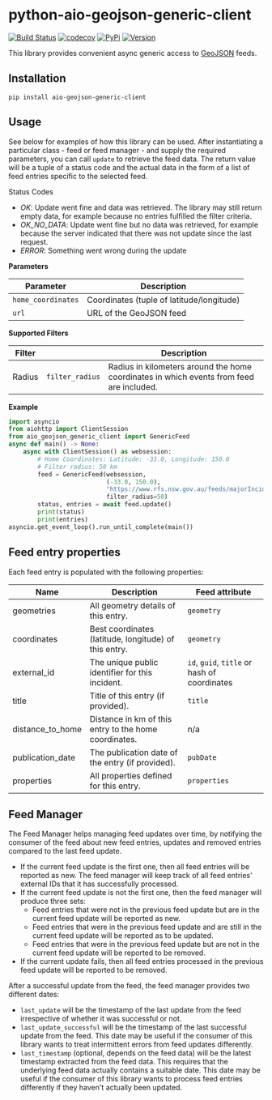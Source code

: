 # python-aio-geojson-generic-client

[![Build Status](https://github.com/exxamalte/python-aio-geojson-generic-client/workflows/CI/badge.svg?branch=main)](https://github.com/exxamalte/python-aio-geojson-generic-client/actions?workflow=CI)
[![codecov](https://codecov.io/gh/exxamalte/python-aio-geojson-generic-client/graph/badge.svg?token=F5ZEM1UO56)](https://codecov.io/gh/exxamalte/python-aio-geojson-generic-client)
[![PyPi](https://img.shields.io/pypi/v/aio-geojson-generic-client.svg)](https://pypi.python.org/pypi/aio-geojson-generic-client)
[![Version](https://img.shields.io/pypi/pyversions/aio-geojson-generic-client.svg)](https://pypi.python.org/pypi/aio-geojson-generic-client)

This library provides convenient async generic access to [GeoJSON](https://datatracker.ietf.org/doc/html/rfc7946) feeds.

## Installation
`pip install aio-geojson-generic-client`

## Usage
See below for examples of how this library can be used. After instantiating a 
particular class - feed or feed manager - and supply the required parameters, 
you can call `update` to retrieve the feed data. The return value 
will be a tuple of a status code and the actual data in the form of a list of 
feed entries specific to the selected feed.

Status Codes
* _OK_: Update went fine and data was retrieved. The library may still 
  return empty data, for example because no entries fulfilled the filter 
  criteria.
* _OK_NO_DATA_: Update went fine but no data was retrieved, for example 
  because the server indicated that there was not update since the last request.
* _ERROR_: Something went wrong during the update

**Parameters**

| Parameter          | Description                               |
|--------------------|-------------------------------------------|
| `home_coordinates` | Coordinates (tuple of latitude/longitude) |
| `url`              | URL of the GeoJSON feed                   |

**Supported Filters**

| Filter     |                     | Description |
|------------|---------------------|-------------|
| Radius     | `filter_radius`     | Radius in kilometers around the home coordinates in which events from feed are included. |

**Example**
```python
import asyncio
from aiohttp import ClientSession
from aio_geojson_generic_client import GenericFeed
async def main() -> None:
    async with ClientSession() as websession:    
        # Home Coordinates: Latitude: -33.0, Longitude: 150.0
        # Filter radius: 50 km
        feed = GenericFeed(websession, 
                           (-33.0, 150.0),
                           "https://www.rfs.nsw.gov.au/feeds/majorIncidents.json",
                           filter_radius=50)
        status, entries = await feed.update()
        print(status)
        print(entries)
asyncio.get_event_loop().run_until_complete(main())
```

## Feed entry properties
Each feed entry is populated with the following properties:

| Name               | Description                                                                                         | Feed attribute                               |
|--------------------|-----------------------------------------------------------------------------------------------------|----------------------------------------------|
| geometries         | All geometry details of this entry.                                                                 | `geometry`                                   |
| coordinates        | Best coordinates (latitude, longitude) of this entry.                                               | `geometry`                                   |
| external_id        | The unique public identifier for this incident.                                                     | `id`, `guid`, `title` or hash of coordinates |
| title              | Title of this entry (if provided).                                                                  | `title`                                      |
| distance_to_home   | Distance in km of this entry to the home coordinates.                                               | n/a                                          |
| publication_date   | The publication date of the entry (if provided).                                                    | `pubDate`                                    |
| properties         | All properties defined for this entry.                                                              | `properties`                                 |


## Feed Manager

The Feed Manager helps managing feed updates over time, by notifying the 
consumer of the feed about new feed entries, updates and removed entries 
compared to the last feed update.

* If the current feed update is the first one, then all feed entries will be 
  reported as new. The feed manager will keep track of all feed entries' 
  external IDs that it has successfully processed.
* If the current feed update is not the first one, then the feed manager will 
  produce three sets:
  * Feed entries that were not in the previous feed update but are in the 
    current feed update will be reported as new.
  * Feed entries that were in the previous feed update and are still in the 
    current feed update will be reported as to be updated.
  * Feed entries that were in the previous feed update but are not in the 
    current feed update will be reported to be removed.
* If the current update fails, then all feed entries processed in the previous
  feed update will be reported to be removed.

After a successful update from the feed, the feed manager provides two
different dates:

* `last_update` will be the timestamp of the last update from the feed 
  irrespective of whether it was successful or not.
* `last_update_successful` will be the timestamp of the last successful update 
  from the feed. This date may be useful if the consumer of this library wants 
  to treat intermittent errors from feed updates differently.
* `last_timestamp` (optional, depends on the feed data) will be the latest 
  timestamp extracted from the feed data. 
  This requires that the underlying feed data actually contains a suitable 
  date. This date may be useful if the consumer of this library wants to 
  process feed entries differently if they haven't actually been updated.
